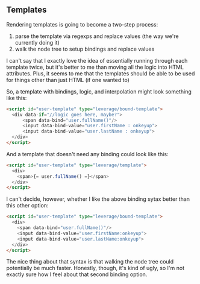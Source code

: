 ## Templates

Rendering templates is going to become a two-step process:
  1. parse the template via regexps and replace values (the way we're currently doing it)
  2. walk the node tree to setup bindings and replace values

I can't say that I exactly love the idea of essentially running through each template twice, but it's better to me than moving all the logic into HTML attributes. Plus, it seems to me that the templates should be able to be used for things other than just HTML (if one wanted to)

So, a template with bindings, logic, and interpolation might look something like this:

```html
<script id="user-template" type="leverage/bound-template">
  <div data-if="//logic goes here, maybe?">
      <span data-bind="user.fullName()"/>
      <input data-bind-value="user.firstName : onkeyup">
      <input data-bind-value="user.lastName : onkeyup">
  </div>
</script>
```

And a template that doesn't need any binding could look like this:
```html
<script id="user-template" type="leverage/template">
  <div>
    <span>{= user.fullName() =}</span>
  </div>
</script>
```

I can't decide, however, whether I like the above binding sytax better than this other option:
```html
<script id="user-template" type="leverage/bound-template">
  <div>
    <span data-bind="user.fullName()"/>
    <input data-bind-value="user.firstName:onkeyup">
    <input data-bind-value="user.lastName:onkeyup">
  </div>
</script>
```

The nice thing about that syntax is that walking the node tree could potentially be much faster. Honestly, though, it's kind of ugly, so I'm not exactly sure how I feel about that second binding option.
